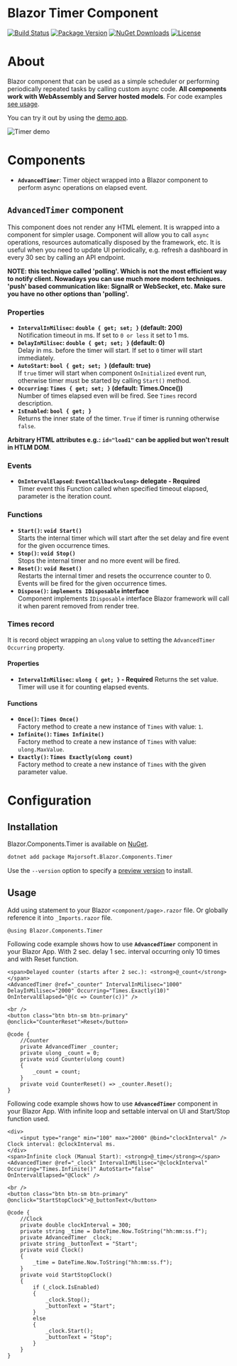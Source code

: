 Blazor Timer Component
============
[![Build Status](https://dev.azure.com/major-soft/GitHub/_apis/build/status/blazor-components/blazor-components-build-check)](https://dev.azure.com/major-soft/GitHub/_build/latest?definitionId=6)
[![Package Version](https://img.shields.io/nuget/v/Majorsoft.Blazor.Components.Timer?label=Latest%20Version)](https://www.nuget.org/packages/Majorsoft.Blazor.Components.Timer/)
[![NuGet Downloads](https://img.shields.io/nuget/dt/Majorsoft.Blazor.Components.Timer?label=Downloads)](https://www.nuget.org/packages/Majorsoft.Blazor.Components.Timer/)
[![License](https://img.shields.io/badge/License-MIT-green.svg)](https://github.com/majorimi/blazor-components/blob/master/LICENSE)

# About

Blazor component that can be used as a simple scheduler or performing periodically repeated tasks 
by calling custom async code. **All components work with WebAssembly and Server hosted models**. 
For code examples [see usage](https://github.com/majorimi/blazor-components/blob/master/src/Blazor.Components.TestApps.Common/Components/TimerComponent.razor).


You can try it out by using the [demo app](https://blazorextensions.z6.web.core.windows.net/timer).

![Timer demo](https://github.com/majorimi/blazor-components/raw/master/.github/docs/gifs/timer.gif)

# Components

- **`AdvancedTimer`**: Timer object wrapped into a Blazor component to perform async operations on  elapsed event.

## `AdvancedTimer` component

This component does not render any HTML element. It is wrapped into a component for simpler usage. 
Component will allow you to call `async` operations, resources automatically disposed by the framework, etc.
It is useful when you need to update UI periodically, e.g. refresh a dashboard in every 30 sec by calling an API endpoint.

**NOTE: this technique called 'polling'. Which is not the most efficient way to notify client. Nowadays you can use 
much more modern techniques. 'push' based communication like: SignalR or WebSecket, etc. Make sure you have no other options than 'polling'.**

### Properties
- **`IntervalInMilisec`: `double { get; set; }` (default: 200)** <br />
  Notification timeout in ms. If set to `0 or less` it set to 1 ms.
- **`DelayInMilisec`: `double { get; set; }` (default: 0)** <br />
  Delay in ms. before the timer will start. If set to `0` timer will start immediately.
- **`AutoStart`: `bool { get; set; }` (default: true)** <br />
 If `true` timer will start when component `OnInitialized` event run, otherwise timer must be started by calling `Start()` method.  
- **`Occurring`: `Times { get; set; }` (default: Times.Once())** <br />
  Number of times elapsed even will be fired. See `Times` record description.
- **`IsEnabled`: `bool { get; }`** <br />
Returns the inner state of the timer. `True` if timer is running otherwise `false`.

**Arbitrary HTML attributes e.g.: `id="load1"` can be applied but won't result in HTLM DOM**.

### Events
- **`OnIntervalElapsed`: `EventCallback<ulong>` delegate - Required** <br />
  Timer event this Function called when specified timeout elapsed, parameter is the iteration count.

### Functions
- **`Start()`: `void Start()`** <br />
Starts the internal timer which will start after the set delay and fire event for the given occurrence times.
- **`Stop()`: `void Stop()`** <br />
Stops the internal timer and no more event will be fired.
- **`Reset()`: `void Reset()`** <br />
Restarts the internal timer and resets the occurrence counter to 0. Events will be fired for the given occurrence times.
- **`Dispose()`: `implements IDisposable` interface** <br />
Component implements `IDisposable` interface Blazor framework will call it when parent removed from render tree.

### Times record
It is record object wrapping an `ulong` value to setting the `AdvancedTimer` `Occurring` property.
#### Properties
- **`IntervalInMilisec`: `ulong { get; }` - Required**
Returns the set value. Timer will use it for counting elapsed events.

#### Functions
- **`Once()`: `Times Once()`** <br />
Factory method to create a new instance of `Times` with value: `1`.
- **`Infinite()`: `Times Infinite()`** <br />
Factory method to create a new instance of `Times` with value: `ulong.MaxValue`.
- **`Exactly()`: `Times Exactly(ulong count)`** <br />
Factory method to create a new instance of `Times` with the given parameter value.

# Configuration

## Installation

Blazor.Components.Timer is available on [NuGet](https://www.nuget.org/packages/Majorsoft.Blazor.Components.Timer/). 

```sh
dotnet add package Majorsoft.Blazor.Components.Timer
```
Use the `--version` option to specify a [preview version](https://www.nuget.org/packages/Majorsoft.Blazor.Components.Timer/absoluteLatest) to install.

## Usage

Add using statement to your Blazor `<component/page>.razor` file. Or globally reference it into `_Imports.razor` file.

```
@using Blazor.Components.Timer
```

Following code example shows how to use **`AdvancedTimer`** component in your Blazor App. With 2 sec. delay
1 sec. interval occurring only 10 times and with Reset function.

```
<span>Delayed counter (starts after 2 sec.): <strong>@_count</strong></span>
<AdvancedTimer @ref="_counter" IntervalInMilisec="1000" DelayInMilisec="2000" Occurring="Times.Exactly(10)" OnIntervalElapsed="@(c => Counter(c))" />

<br />
<button class="btn btn-sm btn-primary" @onclick="CounterReset">Reset</button>

@code {
	//Counter
	private AdvancedTimer _counter;
	private ulong _count = 0;
	private void Counter(ulong count)
	{
		_count = count;
	}
	private void CounterReset() => _counter.Reset();
}
```

Following code example shows how to use **`AdvancedTimer`** component in your Blazor App. With infinite loop and settable 
interval on UI and Start/Stop function used.

```
<div>
	<input type="range" min="100" max="2000" @bind="clockInterval" /> Clock interval: @clockInterval ms.
</div>
<span>Infinite clock (Manual Start): <strong>@_time</strong></span>
<AdvancedTimer @ref="_clock" IntervalInMilisec="@clockInterval" Occurring="Times.Infinite()" AutoStart="false" OnIntervalElapsed="@Clock" />

<br />
<button class="btn btn-sm btn-primary" @onclick="StartStopClock">@_buttonText</button>

@code {
	//Clock
	private double clockInterval = 300;
	private string _time = DateTime.Now.ToString("hh:mm:ss.f");
	private AdvancedTimer _clock;
	private string _buttonText = "Start";
	private void Clock()
	{
		_time = DateTime.Now.ToString("hh:mm:ss.f");
	}
	private void StartStopClock()
	{
		if (_clock.IsEnabled)
		{
			_clock.Stop();
			_buttonText = "Start";
		}
		else
		{
			_clock.Start();
			_buttonText = "Stop";
		}
	}
}

```
